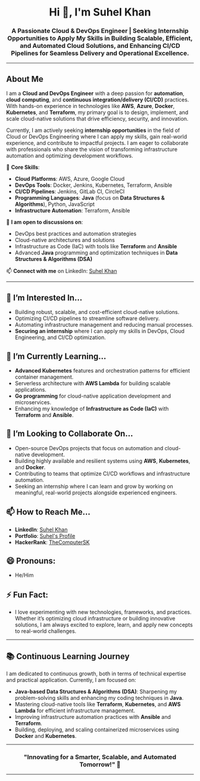 <h1 align="center">Hi 👋, I'm Suhel Khan</h1>
<h3 align="center">A Passionate Cloud & DevOps Engineer | Seeking Internship Opportunities to Apply My Skills in Building Scalable, Efficient, and Automated Cloud Solutions, and Enhancing CI/CD Pipelines for Seamless Delivery and Operational Excellence.</h3>

---

## About Me
I am a **Cloud and DevOps Engineer** with a deep passion for **automation**, **cloud computing**, and **continuous integration/delivery (CI/CD)** practices. With hands-on experience in technologies like **AWS**, **Azure**, **Docker**, **Kubernetes**, and **Terraform**, my primary goal is to design, implement, and scale cloud-native solutions that drive efficiency, security, and innovation.

Currently, I am actively seeking **internship opportunities** in the field of Cloud or DevOps Engineering where I can apply my skills, gain real-world experience, and contribute to impactful projects. I am eager to collaborate with professionals who share the vision of transforming infrastructure automation and optimizing development workflows.

🔧 **Core Skills**:
- **Cloud Platforms**: AWS, Azure, Google Cloud
- **DevOps Tools**: Docker, Jenkins, Kubernetes, Terraform, Ansible
- **CI/CD Pipelines**: Jenkins, GitLab CI, CircleCI
- **Programming Languages**: **Java** (focus on **Data Structures & Algorithms**), Python, JavaScript
- **Infrastructure Automation**: Terraform, Ansible

💬 **I am open to discussions on**:
- DevOps best practices and automation strategies
- Cloud-native architectures and solutions
- Infrastructure as Code (IaC) with tools like **Terraform** and **Ansible**
- Advanced **Java** programming and optimization techniques in **Data Structures & Algorithms (DSA)**

📫 **Connect with me** on LinkedIn: [Suhel Khan](https://www.linkedin.com/in/suhelkhan781)

---

## 👀 I’m Interested In...
- Building robust, scalable, and cost-efficient cloud-native solutions.
- Optimizing CI/CD pipelines to streamline software delivery.
- Automating infrastructure management and reducing manual processes.
- **Securing an internship** where I can apply my skills in DevOps, Cloud Engineering, and CI/CD optimization.

## 🌱 I’m Currently Learning...
- **Advanced Kubernetes** features and orchestration patterns for efficient container management.
- Serverless architecture with **AWS Lambda** for building scalable applications.
- **Go programming** for cloud-native application development and microservices.
- Enhancing my knowledge of **Infrastructure as Code (IaC)** with **Terraform** and **Ansible**.

## 💞️ I’m Looking to Collaborate On...
- Open-source DevOps projects that focus on automation and cloud-native development.
- Building highly available and resilient systems using **AWS**, **Kubernetes**, and **Docker**.
- Contributing to teams that optimize CI/CD workflows and infrastructure automation.
- Seeking an internship where I can learn and grow by working on meaningful, real-world projects alongside experienced engineers.

## 📫 How to Reach Me...
- **LinkedIn**: [Suhel Khan](https://www.linkedin.com/in/suhelkhan781)
- **Portfolio**: [Suhel's Profile](https://workwithsuhel.netlify.app/)
- **HackerRank**: [TheComputerSK](https://www.hackerrank.com/profile/thecomputersk)

## 😄 Pronouns:
- He/Him

## ⚡ Fun Fact:
- I love experimenting with new technologies, frameworks, and practices. Whether it’s optimizing cloud infrastructure or building innovative solutions, I am always excited to explore, learn, and apply new concepts to real-world challenges.

---

## 📚 Continuous Learning Journey
I am dedicated to continuous growth, both in terms of technical expertise and practical application. Currently, I am focused on:
- **Java-based Data Structures & Algorithms (DSA)**: Sharpening my problem-solving skills and enhancing my coding techniques in **Java**.
- Mastering cloud-native tools like **Terraform**, **Kubernetes**, and **AWS Lambda** for efficient infrastructure management.
- Improving infrastructure automation practices with **Ansible** and **Terraform**.
- Building, deploying, and scaling containerized microservices using **Docker** and **Kubernetes**.

---

<h3 align="center">"Innovating for a Smarter, Scalable, and Automated Tomorrow!" 🚀</h3>

---
